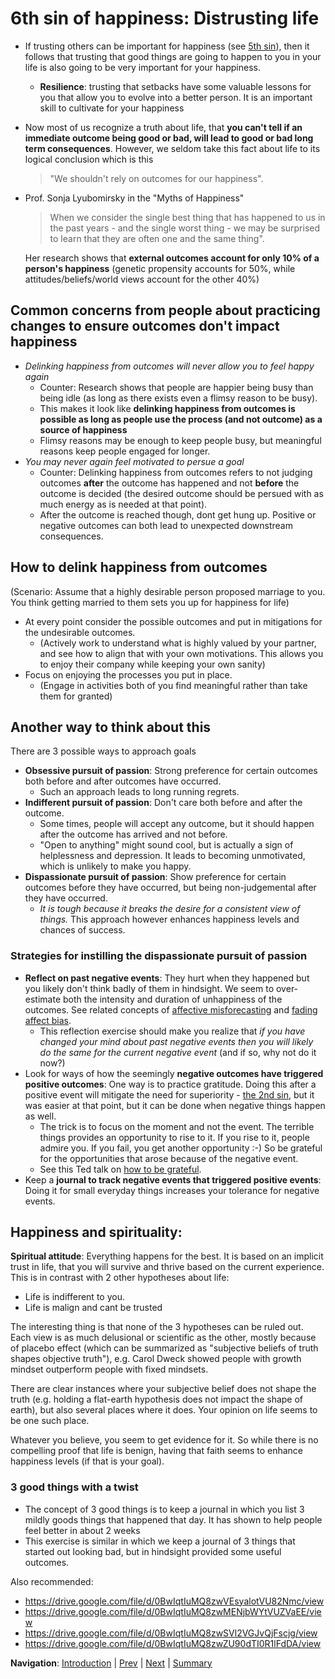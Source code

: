 # 6th sin of happiness: Distrusting life
- If trusting others can be important for happiness (see [5th sin](Sin5.md)), then it follows that trusting that good things are going to happen to you in your life is also going to be very important for your happiness. 
  - **Resilience**: trusting that setbacks have some valuable lessons for you that allow you to evolve into a better person. It is an important skill to cultivate for your happiness
- Now most of us recognize a truth about life, that **you can't tell if an immediate outcome being good or bad, will lead to good or bad long term consequences**. However, we seldom take this fact about life to its logical conclusion which is this
  > "We shouldn't rely on outcomes for our happiness".
- Prof. Sonja Lyubomirsky in the "Myths of Happiness"
  > When we consider the single best thing that has happened to us in the past years - and the single worst thing - we may be surprised to learn that they are often one and the same thing". 
  
  Her research shows that **external outcomes account for only 10% of a person's happiness** (genetic propensity accounts for 50%, while attitudes/beliefs/world views account for the other 40%)

## Common concerns from people about practicing changes to ensure outcomes don't impact happiness
 - *Delinking happiness from outcomes will never allow you to feel happy again*
    - Counter: Research shows that people are happier being busy than being idle (as long as there exists even a flimsy reason to be busy).
    - This makes it look like **delinking happiness from outcomes is possible as long as people use the process (and not outcome) as a source of happiness**
    - Flimsy reasons may be enough to keep people busy, but meaningful reasons keep people engaged for longer.
 - *You may never again feel motivated to persue a goal*
    - Counter: Delinking happiness from outcomes refers to not judging outcomes **after** the outcome has happened and not **before** the outcome is decided (the desired outcome should be persued with as much energy as is needed at that point). 
    - After the outcome is reached though, dont get hung up. Positive or negative outcomes can both lead to unexpected downstream consequences.

## How to delink happiness from outcomes
(Scenario: Assume that a highly desirable person proposed marriage to you. You think getting married to them sets you up for happiness for life)
   - At every point consider the possible outcomes and put in mitigations for the undesirable outcomes.
     - (Actively work to understand what is highly valued by your partner, and see how to align that with your own motivations. This allows you to enjoy their company while keeping your own sanity)
   - Focus on enjoying the processes you put in place. 
     - (Engage in activities both of you find meaningful rather than take them for granted)

## Another way to think about this
There are 3 possible ways to approach goals
- **Obsessive pursuit of passion**: Strong preference for certain outcomes both before and after outcomes have occurred. 
  - Such an approach leads to long running regrets.
- **Indifferent pursuit of passion**: Don't care both before and after the outcome. 
  - Some times, people will accept any outcome, but it should happen after the outcome has arrived and not before. 
  - "Open to anything" might sound cool, but is actually a sign of helplessness and depression. It leads to becoming unmotivated, which is unlikely to make you happy. 
- **Dispassionate pursuit of passion**: Show preference for certain outcomes before they have occurred, but being non-judgemental after they have occurred. 
  - *It is tough because it breaks the desire for a consistent view of things.* This approach however enhances happiness levels and chances of success.

### Strategies for instilling the dispassionate pursuit of passion
- **Reflect on past negative events**: They hurt when they happened but you likely don't think badly of them in hindsight. We seem to over-estimate both the intensity and duration of unhappiness of the outcomes. See related concepts of [affective misforecasting](https://en.wikipedia.org/wiki/Affective_forecasting) and [fading affect bias](https://en.wikipedia.org/wiki/Fading_affect_bias). 
  - This reflection exercise should make you realize that *if you have changed your mind about past negative events then you will likely do the same for the current negative event* (and if so, why not do it now?)
- Look for ways of how the seemingly **negative outcomes have triggered positive outcomes**: One way is to practice gratitude. Doing this after a positive event will mitigate the need for superiority - [the 2nd sin](Sin2.md), but it was easier at that point, but it can be done when negative things happen as well. 
  - The trick is to focus on the moment and not the event. The terrible things provides an opportunity to rise to it. If you rise to it, people admire you. If you fail, you get another opportunity :-) So be grateful for the opportunities that arose because of the negative event. 
  - See this Ted talk on [how to be grateful](https://www.youtube.com/watch?time_continue=3&v=UtBsl3j0YRQ).
- Keep a **journal to track negative events that triggered positive events**: Doing it for small everyday things increases your tolerance for negative events.

## Happiness and spirituality:
**Spiritual attitude**: Everything happens for the best. It is based on an implicit trust in life, that you will survive and thrive based on the current experience. This is in contrast with 2 other hypotheses about life:
- Life is indifferent to you. 
- Life is malign and cant be trusted

The interesting thing is that none of the 3 hypotheses can be ruled out. Each view is as much delusional or scientific as the other, mostly because of placebo effect (which can be summarized as "subjective beliefs of truth shapes objective truth"), e.g. Carol Dweck showed people with growth mindset outperform people with fixed mindsets.

There are clear instances where your subjective belief does not shape the truth (e.g. holding a flat-earth hypothesis does not impact the shape of earth), but also several places where it does. Your opinion on life seems to be one such place. 

Whatever you believe, you seem to get evidence for it. So while there is no compelling proof that life is benign, having that faith seems to enhance happiness levels (if that is your goal).

### 3 good things with a twist
- The concept of 3 good things is to keep a journal in which you list 3 mildly goods things that happened that day. It has shown to help people feel better in about 2 weeks
- This exercise is similar in which we keep a journal of 3 things that started out looking bad, but in hindsight provided some useful outcomes.

Also recommended: 
- https://drive.google.com/file/d/0BwIqtIuMQ8zwVEsyalotVU82Nmc/view
- https://drive.google.com/file/d/0BwIqtIuMQ8zwMENjbWYtVUZVaEE/view
- https://drive.google.com/file/d/0BwIqtIuMQ8zwSVl2VGJvQjFscjg/view
- https://drive.google.com/file/d/0BwIqtIuMQ8zwZU90dTI0R1lFdDA/view

**Navigation**: [Introduction](Introduction.md) | [Prev](Sin5.md) | [Next](Sin7.md) | [Summary](Summary.md)
